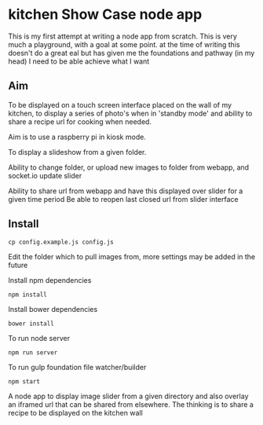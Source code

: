 # kitchen Show Case node app

This is my first attempt at writing a node app from scratch.
This is very much a playground, with a goal at some point. at the time of writing this doesn't do a great eal but has given me the foundations and pathway (in my head) I need to be able achieve what I want

## Aim

To be displayed on a touch screen interface placed on the wall of my kitchen, to display a series of photo's when in 'standby mode' and ability to share a recipe url for cooking when needed.

Aim is to use a raspberry pi in kiosk mode.

To display a slideshow from a given folder.

Ability to change folder, or upload new images to folder from webapp, and socket.io update slider

Ability to share url from webapp and have this displayed over slider for a given time period
Be able to reopen last closed url from slider interface

## Install
 ```shell
 cp config.example.js config.js
 ```

Edit the folder which to pull images from, more settings may be added in the future

Install npm dependencies
 ```shell
 npm install
 ```

Install bower dependencies
 ```shell
 bower install
 ```

To run node server
 ```shell
 npm run server
 ```
To run gulp foundation file watcher/builder
 ```shell
 npm start
 ```


A node app to display image slider from a given directory and also overlay an iframed url that can be shared from elsewhere. The thinking is to share a recipe to be displayed on the kitchen wall

